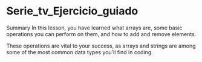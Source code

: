 # Serie_tv_Ejercicio_guiado
Summary
In this lesson, you have learned what arrays are, some basic operations you can perform on them, and how to add and remove elements.

These operations are vital to your success, as arrays and strings are among some of the most common data types you’ll find in coding.
